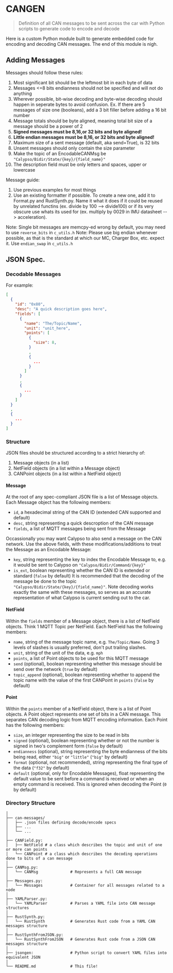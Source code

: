 # CANGEN
> Definition of all CAN messages to be sent across the car with Python scripts to generate code to encode and decode

Here is a custom Python module built to generate embedded code for encoding and decoding CAN messages. The end of this module is nigh.

## Adding Messages

Messages should follow these rules:
1. Most significant bit should be the leftmost bit in each byte of data
2. Messages <=8 bits endianness should not be specified and will not do anything
3. Wherever possible, bit-wise decoding and byte-wise decoding should happen in seperate bytes to avoid confusion.
Ex. If there are 5 messages of size one (booleans), add a 3 bit filler before adding a 16 bit number
4. Message totals should be byte aligned, meaning total bit size of a message should be a power of 2
5. **Signed messages must be 8,16,or 32 bits and byte aligned!**
6. **Little endian messages must be 8,16, or 32 bits and byte aligned!**
7. Maximum size of a sent message (default, aka send=True), is 32 bits
8. Unsent messages should only contain the size parameter
9. Make the topic of an EncodableCANMsg be `"Calypso/Bidir/State/{key}/{field_name}"`
10. The description field must be only letters and spaces, upper or lowercase

Message guide:
1. Use previous examples for most things
2. Use an existing formatter if possible.  To create a new one, add it to Format.py and RustSynth.py.  Name it what it does if it could be reused by unrelated functins (ex. divide by 100 --> divide100) or if its very obscure use whats its used for (ex. multiply by 0029 in IMU datasheet --> acceleration).

Note: Single bit messages are memcpy-ed wrong by default, you may need to use `reverse_bits` in `c_utils.h`
Note: Please use big endian whenever possible, as that is the standard at which our MC, Charger Box, etc. expect it.  Use `endian_swap` in `c_utils.h`


## JSON Spec.


### Decodable Messages
For example:
```json 
[
  {
    "id": "0x80",
    "desc": "A quick description goes here",
    "fields": [
      {
        "name": "The/Topic/Name",
        "unit": "unit_here",
        "points": [
          {
            "size": 8,
          }
          ,
          {
            ...
          }
        ]
      }
      ,
      {
        ...
      }
    ]
  }
  ,
  {
    ...
  }
]
```


### Structure 

JSON files should be structured according to a strict hierarchy of:
1. Message objects (in a list)
2. NetField objects (in a list within a Message object)
3. CANPoint objects (in a list within a NetField object)


#### Message

At the root of any spec-compliant JSON file is a list of Message objects. Each Message object has the following members:
- `id`, a hexadecimal string of the CAN ID (extended CAN supported and default)
- `desc`, string representing a quick descroption of the CAN message
- `fields`, a list of MQTT messages being sent from the Message

Occassionally you may want Calypso to also send a message on the CAN network. Use the above fields, with these modifications/additions to treat the Message as an Encodable Message:
- `key`, string representing the key to index the Encodable Message to, e.g. it would be sent to Calypso on `"Calypso/Bidir/Command/{key}"` 
- `is_ext`, boolean representing whether the CAN ID is extended or standard (`false` by default)
It is recommended that the decoding of the message be done to the topic `"Calypso/Bidir/State/{key}/{field_name}"`. Note decoding works exactly the same with these messages, so serves as an accurate representation of what Calypso is current sending out to the car.


#### NetField

Within the `fields` member of a Message object, there is a list of NetField objects. Think 1 MQTT Topic per NetField. Each NetField has the following members:
- `name`, string of the message topic name, e.g. `The/Topic/Name`. Going 3 levels of slashes is usually preferred, don't put trailing slashes.
- `unit`, string of the unit of the data, e.g. `mph`
- `points`, a list of Point objects to be used for this MQTT message
- `send` (optional), boolean representing whether this message should be send over the network (`true` by default)
- `topic_append` (optional), boolean representing whether to append the topic name with the value of the first CANPoint in `points` (`false` by default)


#### Point

Within the `points` member of a NetField object, there is a list of Point objects. A Point object represents one set of bits in a CAN message. This separates CAN decoding logic from MQTT encoding information. Each Point has the following members:
- `size`, an integer representing the size to be read in bits
- `signed` (optional), boolean representing whether or not the number is signed in two's complement form (`false` by default) 
- `endianness` (optional), string representing the byte endianness of the bits being read, either `"big"` or `"little"` (`"big"` by default)
- `format` (optional, not recommended), string representing the final type of the data (`"f32"` by default)
- `default` (optional, only for Encodable Messages), float representing the default value to be sent before a command is received or when an empty command is received. This is ignored when decoding the Point (`0` by default) 


### Directory Structure
```
│
├── can-messages/
│   ├── .json files defining decode/encode specs 
│   ├── ...
│   └── ...
│
├── CANField.py:
│   ├── NetField # a class which describes the topic and unit of one or more can points
│   └── CANPoint # a class which describes the decoding operations done to bits of a can message
│
├── CANMsg.py:
│   └── CANMsg              # Represents a full CAN message
│
├── Messages.py:
│   └── Messages            # Container for all messages related to a node
│
├── YAMLParser.py:
│   └── YAMLParser          # Parses a YAML file into CAN message structures
│
├── RustSynth.py:
│   └── RustSynth           # Generates Rust code from a YAML CAN messages structure
│
├── RustSynthFromJSON.py:
│   └── RustSynthFromJSON   # Generates Rust code from a JSON CAN messages structure
│
├── jsongen:                # Python script to convert YAML files into equivalent JSON
│
└── README.md               # This file!
```
